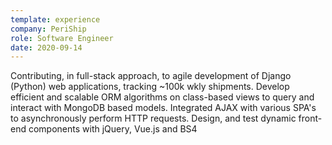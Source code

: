 ```yaml
---
template: experience
company: PeriShip
role: Software Engineer
date: 2020-09-14
---
```

Contributing, in full-stack approach, to
agile development of Django (Python) web
applications, tracking ~100k wkly shipments.
Develop efficient and scalable ORM
algorithms on class-based views to query and
interact with MongoDB based models.
Integrated AJAX with various SPA's to
asynchronously perform HTTP requests.
Design, and test dynamic front-end
components with jQuery, Vue.js and BS4
